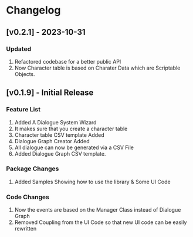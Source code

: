 # Changelog

## [v0.2.1] - 2023-10-31

### Updated
1. Refactored codebase for a better public API
2. Now Character table is based on Charater Data which are Scriptable Objects.



## [v0.1.9] - Initial Release

### Feature List
1. Added A Dialogue System Wizard
2. It makes sure that you create a character table
3. Character table CSV template Added
4. Dialogue Graph Creator Added
5. All dialogue can now be generated via a CSV File
6. Added Dialogue Graph CSV template.

### Package Changes
1. Added Samples Showing how to use the library & Some UI Code

### Code Changes

1. Now the events are based on the Manager Class instead of Dialogue Graph
2. Removed Coupling from the UI Code so that new UI code can be easily rewritten